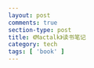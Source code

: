 ```yaml
---
layout: post
comments: true
section-type: post
title: 《Mactalk》读书笔记
category: tech
tags: [ 'book' ]
---
```

### 